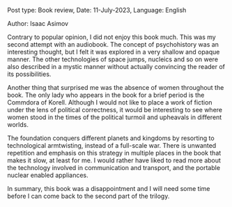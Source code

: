 Post type: Book review, Date: 11-July-2023, Language: English

Author: Isaac Asimov

Contrary to popular opinion, I did not enjoy this book much. This was my second attempt with an audiobook. The concept of psychohistory was an interesting thought, but I felt it was explored in a very shallow and opaque manner. The other technologies of space jumps, nucleics and so on were also described in a mystic manner without actually convincing the reader of its possibilities.

Another thing that surprised me was the absence of women throughout the book. The only lady who appears in the book for a brief period is the Commdora of Korell. Although I would not like to place a work of fiction under the lens of political correctness, it would be interesting to see where women stood in the times of the political turmoil and upheavals in different worlds.

The foundation conquers different planets and kingdoms by resorting to technological armtwisting, instead of a full-scale war. There is unwanted repetition and emphasis on this strategy in multiple places in the book that makes it slow, at least for me. I would rather have liked to read more about the technology involved in communication and transport, and the portable nuclear enabled appliances.

In summary, this book was a disappointment and I will need some time before I can come back to the second part of the trilogy. 
